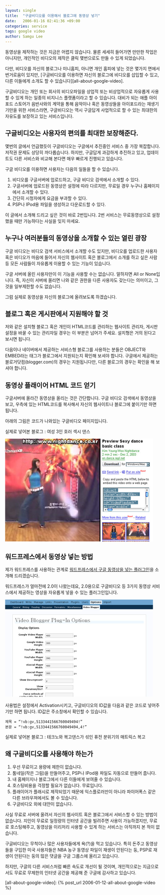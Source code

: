 ```yaml
---
layout: single
title:  "구글비디오를 이용해서 블로그에 동영상 넣기"
date:   2006-01-16 02:41:36 +09:00
categories: service
tags: google video
author: Samgu Lee
---
```

동영상을 제작하는 것은 지금은 어렵지 않습니다. 물론 세세히 들어가면 만만한 작업은 아니지만, 개인적인 비디오의 제작은 클릭 몇번으로도 만들 수 있게 되었습니다.

다만, 비디오를 자신의 블로그나 미니홈피, 아니면 개인 홈피에 넣는 것은 몇가지 면에서 번거로움이 있지만, [구글비디오를 이용하면 자신의 블로그에 비디오를 삽입할 수 있고, 다른 이들에게 소개도 할 수 있습니다][all-about-google-video].

구글비디오는 개인 또는 회사의 비디오파일을 상업적 또는 비상업적으로 자유롭게 사용할 수 있게 하는 일종의 비지니스 플랫폼이라고 할 수 있습니다. 대비가 되는 애플 아이포드 스토어가 음반사와의 계약을 통해 음악이나 혹은 동영상들을 아이포드라는 재생기기만을 위한 서비스라면, 구글비디오는 역시 구글답게 사업적으로 할 수 있는 최대한의 자유도를 보장하고 있는 서비스입니다.

## 구글비디오는 사용자의 편의를 최대한 보장해준다.

몇번의 글에서 언급했듯이 구글비디오는 구글에서 추진중인 서비스 중 가장 복잡합니다. 저작권 문제도 상당히 까다롭습니다. 하지만, 구글답게 과감하게 추진하고 있고, 업데이트도 다른 서비스와 비교해 본다면 매우 빠르게 진행되고 있습니다.

구글 비디오를 이용하면 사용자는 다음의 일들을 할 수 있습니다.

1. 비디오를 구글서버에 업로드하고, 구글 비디오 검색에서 소개할 수 있다.
2. 구글서버에 업로드된 동영상은 설정에 따라 다르지만, 무료일 경우 누구나 홈페이지에서 소개할 수 있다.
3. 간단히 시청자에게 요금을 부과할 수 있다.
4. PSP나 IPod용 파일을 생성하고 다운로드할 수 있다.

이 글에서 소개해 드리고 싶은 것이 바로 2번입니다. 2번 서비스는 무료동영상으로 설정했을 때만 가능하다는 사실을 잊지 마세요.

## 누구나 여러분들의 동영상을 소개할 수 있는 열린 광장

구글 비디오는 비디오 검색 서비스에서 소개할 수도 있지만, 비디오를 업로드한 사용자 혹은 비디오가 마음에 들어서 자신의 웹사이트 혹은 블로그에서 소개를 하고 싶은 사람 등 모든 사람들이 자유롭게 이용할 수 있는 기능이 있습니다.

구글 서버에 올린 사용자만이 이 기능을 사용할 수는 없습니다. 말하자면 All or None입니다. 즉, 자신이 서버에 올리면 나와 같은 권한을 다른 사용자도 갖는다는 의미이고, 그것을 일부제한할 수도 없습니다.

그럼 실제로 동영상을 자신의 블로그에 올려보도록 하겠습니다.

## 블로그 혹은 게시판에서 지원해야 할 것

저와 같은 설치형 블로그 혹은 개인이 HTML코드를 관리하는 웹사이트 관리자, 게시판 설정을 바꿀 수 있는 관리자일 경우는 이 부분은 넘어가 주세요. 설치형은 거의 된다고 보시면 됩니다.

다음이나 네이버에서 제공하는 서비스형 블로그를 사용하는 분들은 OBJECT와 EMBED라는 태그가 블로그에서 지원되는지 확인해 보셔야 합니다. 구글에서 제공하는 블로거닷컴(blogger.com)의 경우는 지원됩니다만, 다른 블로그의 경우는 확인을 해 보셔야 합니다.

## 동영상 플래이어 HTML 코드 얻기

구글서버에 올라간 동영상을 올리는 것은 간단합니다. 구글 비디오 검색에서 동영상을 보고, 우측에 있는 HTML코드를 복사해서 자신의 웹사이트나 블로그에 붙이기만 하면 됩니다.

아래의 그림은 코드가 나와있는 구글비디오 페이지입니다.

실제로 넣어본 블로그 : 여성 3인 호러 섹시 댄스

![구글비디오에서 HTML코드 얻기](/assets/my_google_video.jpg)

## 워드프레스에서 동영상 넣는 방법

제가 워드프레스를 사용하는 관계로 [워드프레스에서 구글 동영상을 넣는 플러그인](http://helmetcameracentral.com/2006/01/11/videobloggerplugin/)을 소개해 드리겠습니다.

워드프레스가 얼마전에 2.0이 나왔는데요, 2.0용으로 구글비디오 등 3가지 동영상 서비스에서 제공하는 영상을 자유롭게 넣을 수 있는 플러그인입니다.

![비디오 블로거 플러그인 옵션 화면 갈무리](/assets/vblogger.jpg)

사용법은 설정에서 Activation시키고, 구글비디오의 ID값을 다음과 같은 코드로 넣어주기만 하면 됩니다. ID값은 주소창에서 확인할 수 있습니다.

    제목 = “!vb:gv,5133441566760049494!”
    본문 = “!vb:gv,5133441566760049494,4!”

실제로 넣어본 블로그 : 테크노와 복고댄스가 섞인 퓨전 분위기의 매트릭스 복고

## 왜 구글비디오를 사용해야 하는가

1. 우선 무료이고 용량에 제한이 없습니다.
2. 툼네일(작은 그림)을 만들어주고, PSP나 IPod용 파일도 자동으로 만들어 줍니다.
3. 내 홈페이지나 블로그에서 다른 이들에게 보여줄 수 있습니다.
4. 호스팅비용을 걱정할 필요가 없습니다. 무료입니다.
5. 플래이어가 플래시로 제작되었기 때문에 익스플로러만이 아니라 파이어폭스 같은 다른 브라우져에서도 볼 수 있습니다.
6. 구글비디오 외에 대안이 없습니다.
   
사실 무료로 서버에 올려서 자신의 웹사이트 혹은 블로그에서 서비스할 수 있는 방법이 없습니다. 지인이 무료로 일정량의 인터넷 공간을 빌려주면 사용이 가능하겠지만, 무료로 호스팅해주고, 동영상을 이리저리 사용할 수 있게 하는 서비스는 아직까지 본 적이 없습니다.

구글비디오는 무척이나 많은 사용자들에게 욕(?)을 먹고 있습니다. 특히 돈주고 동영상들을 구입한 미국 사용자들은 NBA 농구 동영상 파일이 재생이 안된다는 둥, PSP로 재생이 안된다는 둥의 많은 댓글을 구글 그룹스에 올리고 있습니다.

하지만, 구글의 다른 서비스처럼 빠른 속도로 개선이 될 것이며, 개인적으로는 지금으로서도 무료로 무제한의 인터넷 공간을 제공해 준 구글에 감사하고 있습니다.

[all-about-google-video]: {% post_url 2006-01-12-all-about-google-video %}